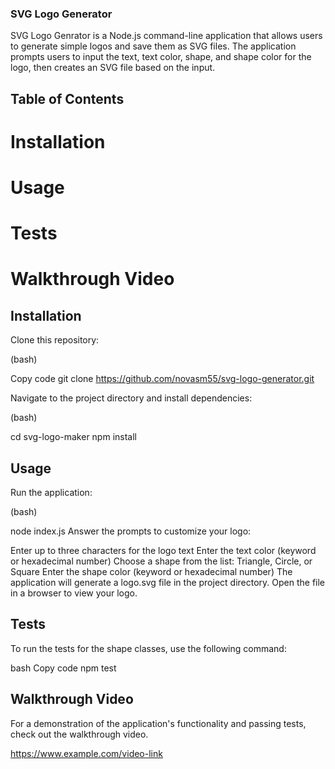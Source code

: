 ### SVG Logo Generator
SVG Logo Genrator is a Node.js command-line application that allows users to generate simple logos and save them as SVG files. The application prompts users to input the text, text color, shape, and shape color for the logo, then creates an SVG file based on the input.



## Table of Contents
# Installation
# Usage
# Tests
# Walkthrough Video

## Installation

Clone this repository:

(bash)

Copy code
git clone https://github.com/novasm55/svg-logo-generator.git

Navigate to the project directory and install dependencies:

(bash)

cd svg-logo-maker
npm install

## Usage

Run the application:

(bash)

node index.js
Answer the prompts to customize your logo:

Enter up to three characters for the logo text
Enter the text color (keyword or hexadecimal number)
Choose a shape from the list: Triangle, Circle, or Square
Enter the shape color (keyword or hexadecimal number)
The application will generate a logo.svg file in the project directory. Open the file in a browser to view your logo.

## Tests
To run the tests for the shape classes, use the following command:

bash
Copy code
npm test

## Walkthrough Video
For a demonstration of the application's functionality and passing tests, check out the walkthrough video.


https://www.example.com/video-link
